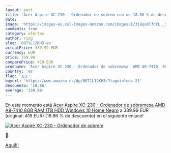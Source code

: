 ```yaml
---
layout: post
title: 'Acer Aspire XC-230 - Ordenador de sobrem con un 18.86 % de descuento'
date: 
image: 'https://images-eu.ssl-images-amazon.com/images/I/318qo0lfdrL._SL200_.jpg'
comments: true
category: ofertas
author: ring
slug: 'B071L12KH3-es'
actualPrice: 339.99 EUR
currency: EUR
price: 339.99
comparePrice: 419 EUR
prodname: 'Acer Aspire XC-230 - Ordenador de sobremesa  AMD A8-7410  8GB RAM  1TB HDD  Windows 10 Home  Negro'
country: 'es'
flag: '🇪🇸'
buyurl: 'https://www.amazon.es/dp/B071L12KH3/?tag=tolees-21'
descuento: '18.86'
average: '339.99'
---
```


En este momento está [Acer Aspire XC-230 - Ordenador de sobremesa  AMD A8-7410  8GB RAM  1TB HDD  Windows 10 Home  Negro](https://www.amazon.es/dp/B071L12KH3/?tag=tolees-21) a 339.99 EUR (original: 419 EUR) (18.86 %  de descuento) en el siguiente enlace!

[![Acer Aspire XC-230 - Ordenador de sobrem](https://images-eu.ssl-images-amazon.com/images/I/318qo0lfdrL._SL200_.jpg)](https://www.amazon.es/dp/B071L12KH3/?tag=tolees-21)

🔎:


[Aquí!!!](https://www.amazon.es/dp/B071L12KH3/?tag=tolees-21)
